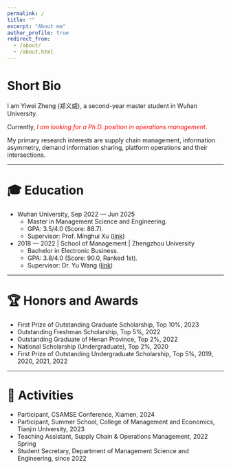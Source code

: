 ```yaml
---
permalink: /
title: ""
excerpt: "About me"
author_profile: true
redirect_from: 
  - /about/
  - /about.html
---
```


# Short Bio

I am Yiwei Zheng (郑义威), a second-year master student in Wuhan University. 

Currently, <i style="color: red">I am looking for a Ph.D. position in operations management</i>.

My primary research interests are supply chain management, information asymmetry, demand information sharing, platform operations and their intersections.

------

# 🎓 Education

- Wuhan University, Sep 2022 — Jun 2025
  - Master in Management Science and Engineering.
  - GPA: 3.5/4.0 (Score: 88.7).
  - Supervisor: Prof. Minghui Xu ([link](https://ems.whu.edu.cn/info/1718/10647.htm))
- 2018 — 2022  &#124;  School of Management  &#124;  Zhengzhou University
  - Bachelor in Electronic Business.
  - GPA: 3.8/4.0 (Score: 90.0, Ranked 1st).
  - Supervisor: Dr. Yu Wang ([link](http://www7.zzu.edu.cn/glxy/info/1501/5202.htm))

------

# 🏆 Honors and Awards

- First Prize of Outstanding Graduate Scholarship, Top 10%, 2023
- Outstanding Freshman Scholarship, Top 5%, 2022
- Outstanding Graduate of Henan Province, Top 2%, 2022
- National Scholarship (Undergraduate), Top 2%, 2020
- First Prize of Outstanding Undergraduate Scholarship, Top 5%, 2019, 2020, 2021, 2022

------

# 💼 Activities

- Participant, CSAMSE Conference, Xiamen, 2024
- Participant, Summer School, College of Management and Economics, Tianjin University, 2023
- Teaching Assistant, Supply Chain \& Operations Management, 2022 Spring
- Student Secretary, Department of Management Science and Engineering, since 2022
